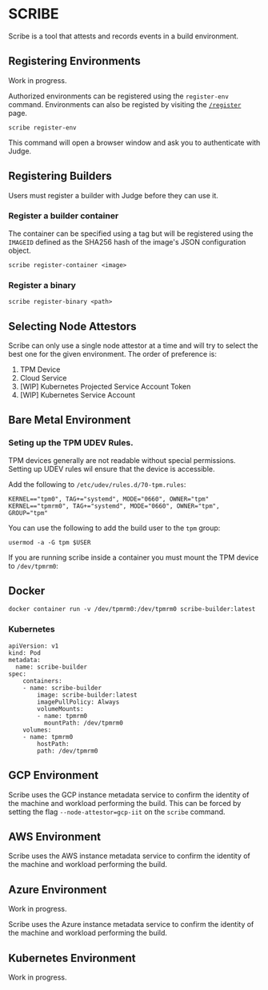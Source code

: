 # SCRIBE

Scribe is a tool that attests and records events in a build environment.


## Registering Environments

Work in progress.

Authorized environments can be registered using the `register-env` command.  Environments can also be registed by visiting the [`/register`](judge/testifysec.com/register) page.

```
scribe register-env
```

This command will open a browser window and ask you to authenticate with Judge.

## Registering Builders

Users must register a builder with Judge before they can use it.

### Register a builder container

The container can be specified using a tag but will be registered using the `IMAGEID` defined as the SHA256 hash of the image's JSON configuration object.

```
scribe register-container <image>
```

### Register a binary
```
scribe register-binary <path>
```


## Selecting Node Attestors

Scribe can only use a single node attestor at a time and will try to select the best one for the given environment.  The order of preference is:

1. TPM Device
2. Cloud Service
3. [WIP] Kubernetes Projected Service Account Token
4. [WIP] Kubernetes Service Account

## Bare Metal Environment

### Seting up the TPM UDEV Rules.

TPM devices generally are not readable without special permissions.  Setting up UDEV rules wil ensure that the device is accessible.


Add the following to `/etc/udev/rules.d/70-tpm.rules`:

```
KERNEL=="tpm0", TAG+="systemd", MODE="0660", OWNER="tpm"
KERNEL=="tpmrm0", TAG+="systemd", MODE="0660", OWNER="tpm", GROUP="tpm"
```

You can use the following to add the build user to the `tpm` group:

```
usermod -a -G tpm $USER
```

If you are running scribe inside a container you must mount the TPM device to `/dev/tpmrm0`:

## Docker
```
docker container run -v /dev/tpmrm0:/dev/tpmrm0 scribe-builder:latest
```


### Kubernetes
```
apiVersion: v1
kind: Pod
metadata:
  name: scribe-builder
spec:
    containers:
    - name: scribe-builder
        image: scribe-builder:latest
        imagePullPolicy: Always
        volumeMounts:
        - name: tpmrm0
          mountPath: /dev/tpmrm0
    volumes:
    - name: tpmrm0
        hostPath:
        path: /dev/tpmrm0
```



## GCP Environment

Scribe uses the GCP instance metadata service to confirm the identity of the machine and workload performing the build. This can be forced by setting the flag `--node-attestor=gcp-iit` on the `scribe` command.


## AWS Environment

Scribe uses the AWS instance metadata service to confirm the identity of the machine and workload performing the build.

## Azure Environment
Work in progress.

Scribe uses the Azure instance metadata service to confirm the identity of the machine and workload performing the build.

## Kubernetes Environment
Work in progress.
